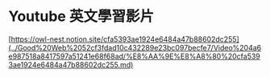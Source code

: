 # Youtube 英文學習影片

[https://owl-nest.notion.site/cfa5393ae1924e6484a47b88602dc255](../Good%20Web%2052cf3fdad10c432289e23bc097becfe7/Video%204a6e987518a8417597a51241e68f68ad/%E8%AA%9E%E8%A8%80%20cfa5393ae1924e6484a47b88602dc255.md)